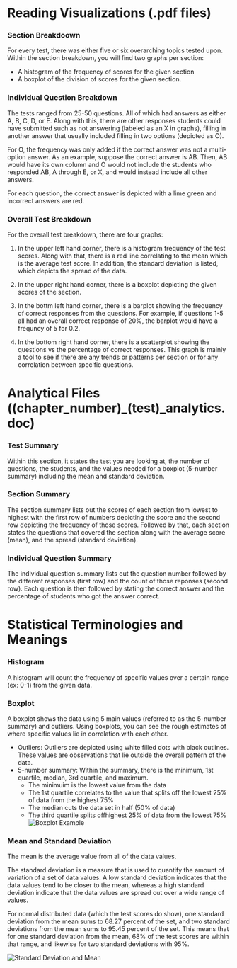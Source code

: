 # Reading Visualizations (.pdf files)
### Section Breakdoown
For every test, there was either five or six overarching topics tested upon. Within the section breakdown, you will find two graphs per section:
* A histogram of the frequency of scores for the given section
* A boxplot of the division of scores for the given section.

### Individual Question Breakdown
The tests ranged from 25-50 questions. All of which had answers as either A, B, C, D, or E. Along with this, there are other responses students could have submitted such as not answering (labeled as an X in graphs), filling in another answer that usually included filling in two options (depicted as O). 

For O, the frequency was only added if the correct answer was not a multi-option answer. As an example, suppose the correct answer is AB. Then, AB would have its own column and O would not include the students who responded AB, A through E, or X, and would instead include all other answers.

For each question, the correct answer is depicted with a lime green and incorrect answers are red.

### Overall Test Breakdown
For the overall test breakdown, there are four graphs:

1) In the upper left hand corner, there is a histogram frequency of the test scores. Along with that, there is a red line correlating to the mean which is the average test score. In addition, the standard deviation is listed, which depicts the spread of the data.

2) In the upper right hand corner, there is a boxplot depicting the given scores of the section.

3) In the bottm left hand corner, there is a barplot showing the frequency of correct responses from the questions. For example, if questions 1-5 all had an overall correct response of 20%, the barplot would have a frequncy of 5 for 0.2.

4) In the bottom right hand corner, there is a scatterplot showing the questions vs the percentage of correct responses. This graph is mainly a tool to see if there are any trends or patterns per section or for any correlation between specific questions.

# Analytical Files ((chapter_number)\_(test)\_analytics.doc)
### Test Summary
Within this section, it states the test you are looking at, the number of questions, the students, and the values needed for a boxplot (5-number summary) including the mean and standard deviation.

### Section Summary
The section summary lists out the scores of each section from lowest to highest with the first row of numbers depicting the score and the second row depicting the frequency of those scores. Followed by that, each section states the questions that covered the section along with the average score (mean), and the spread (standard deviation).

### Individual Question Summary
The individual question summary lists out the question number followed by the different responses (first row) and the count of those reponses (second row). Each question is then followed by stating the correct answer and the percentage of students who got the answer correct.

# Statistical Terminologies and Meanings
### Histogram
A histogram will count the frequency of specific values over a certain range (ex: 0-1) from the given data. 

### Boxplot
A boxplot shows the data using 5 main values (referred to as the 5-number summary) and outliers. Using boxplots, you can see the rough estimates of where specific values lie in correlation with each other.
* Outliers: Outliers are depicted using white filled dots with black outlines. These values are observations that lie outside the overall pattern of the data.
* 5-number summary: Within the summary, there is the minimum, 1st quartile, median, 3rd quartile, and maximum.
  * The minimuim is the lowest value from the data
  * The 1st quartile correlates to the value that splits off the lowest 25% of data from the highest 75%
  * The median cuts the data set in half (50% of data)
  * The third quartile splits offhighest 25% of data from the lowest 75%
![Boxplot Example](http://www.comfsm.fm/~dleeling/statistics/boxplot-explained.png)

### Mean and Standard Deviation
The mean is the average value from all of the data values.

The standard deviation is a measure that is used to quantify the amount of variation of a set of data values. A low standard deviation indicates that the data values tend to be closer to the mean, whereas a high standard deviation indicate that the data values are spread out over a wide range of values.

For normal distributed data (which the test scores do show), one standard deviation from the mean sums to 68.27 percent of the set, and two standard deviations from the mean sums to 95.45 percent of the set. This means that for one standard deviation from the mean, 68% of the test scores are within that range, and likewise for two standard deviations with 95%.

![Standard Deviation and Mean](https://upload.wikimedia.org/wikipedia/commons/thumb/8/8c/Standard_deviation_diagram.svg/330px-Standard_deviation_diagram.svg.png)
